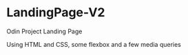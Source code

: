 # LandingPage-V2
Odin Project Landing Page

Using HTML and CSS, some flexbox and a few media queries
